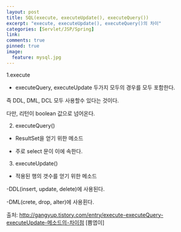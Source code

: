 ```yaml
---
layout: post
title: SQL(execute, executeUpdate(), executeQuery())
excerpt: "execute, executeUpdate(), executeQuery()의 차이"
categories: [Servlet/JSP/Spring]
link:
comments: true
pinned: true
image:
  feature: mysql.jpg
---
```


1.execute

- executeQuery, executeUpdate 두가지 모두의 경우를 모두 포함한다.

즉 DDL, DML, DCL 모두 사용할수 있다는 것이다.

다만, 리턴이 boolean 값으로 넘어온다.



2. executeQuery()

- ResultSet을 얻기 위한 메소드

- 주로 select 문이 이에 속한다.



3. executeUpdate()

- 적용된 행의 갯수를 얻기 위한 메소드

-DDL(insert, update, delete)에 사용된다.

-DML(crete, drop, alter)에 사용횐다.



출처: http://gangyup.tistory.com/entry/execute-executeQuery-executeUpdate-메소드의-차이점 [쁨엽이]
